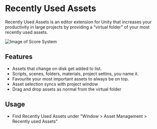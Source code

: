 # Recently Used Assets

Recently Used Assets is an editor extension for Unity that increases your productivity in large projects by providing a “virtual folder” of your most recently used assets.

![Image of Score System](http://davidball.dev/ImgUploads/RUA_preview.jpg)

## Features

* Assets that change on disk get added to list.
* Scripts, scenes, folders, materials, project settins, you name it.
* Favourite your most important assets to always be on top.
* Asset selection syncs with project window
* Drag and drop assets as normal from the virtual folder

## Usage
* Find Recently Used Assets under "Window > Asset Management > Recently used Assets"